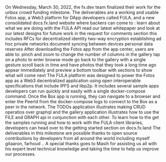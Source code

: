 On Wednesday, March 30, 2022, the fx.dev team finalized their work for the unbox crowd funding milestone.
The deliverables are a working and usable Fotos app, a Web3 platform for DApp developers called FULA, and a new consolidated docs.fx.land website where backers
can come to :
learn about what we are doing with the FULA API
read our latest whitepaper
and look at our latest designs for future work in the request for comments section
this includes RFCs for
decentralized identity
two-way encryption
establishing ad hoc private networks
document syncing between devices
personal data reserves
After downloading the Fotos app from the app center, users are able to:
pinch and zoom to change the number of columns in the gallery
tap on a photo to enter browse mode
go back to the gallery with a single gesture
scroll back in time and have photos that they took a long time ago appear immediately
and preview a bottom toolbar with sections to show what will come next
The FULA platform was designed to power the Fotos app as a Web3 decentralized application using open interoperable specifications that include IPFS and libp2p.
It includes several sample apps developers can run quickly and easily with a single docker-compose command.
Once the Box app is running, they can navigate to a browser and enter the PeerId from the docker-compose logs to connect to the Box as a peer in the network.
The TODOs application illustrates making CRUD operatios over graphql and the gallery application illustrates how to use the FILE and GRAPH api in conjunction with
each other.
To learn how to the get the samples running and how to work with the FULA client libraries, developers can head over to the getting started section on docs.fx.land
The deliverables in this milestone are possible thanks to open source contributions by developers from all around the world including myself gitaaron, farhoud ..
A special thanks goes to Masih for assisting us all with his expert level technical knowledge and taking the time to help us improve our processes.